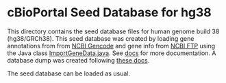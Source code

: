 # cBioPortal Seed Database for hg38

This directory contains the seed database files for human genome build 38 (hg38/GRCh38).
This seed database was created by loading gene annotations from from [NCBI Gencode](https://www.gencodegenes.org/human/) and gene info from [NCBI FTP](http://ftp.ncbi.nih.gov/gene/DATA/GENE_INFO/Mammalia/Homo_sapiens.gene_info.gz) using the Java class [ImportGeneData.java](https://github.com/cBioPortal/cbioportal/blob/master/core/src/main/java/org/mskcc/cbio/portal/scripts/ImportGeneData.java). See [docs](https://docs.cbioportal.org/3.-cbioportal-maintenance/updating-gene-and-gene_alias-tables) for more documentation.
A database dump was created following [these docs](https://github.com/cBioPortal/datahub/blob/master/seedDB/Update-Seed-Database.md).

The seed database can be loaded as usual.
